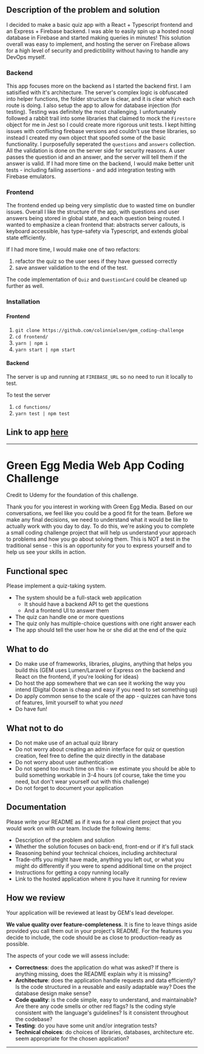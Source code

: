## Description of the problem and solution
I decided to make a basic quiz app with a React + Typescript frontend and an Express + Firebase backend. I was able to easily spin up a hosted nosql database in Firebase and started making queries in minutes! This solution overall was easy to implement, and hosting the server on Firebase allows for a high level of security and predictibility without having to handle any DevOps myself.

### Backend
This app focuses more on the backend as I started the backend first. I am satisified with it's architecture. The server's complex logic is obfuscated into helper functions, the folder structure is clear, and it is clear which each route is doing. I also setup the app to allow for database injection (for testing). Testing was definitely the most challenging. I unfortunately followed a rabbit trail into some libraries that claimed to mock the `Firestore` object for me in Jest so I could create more rigorous unit tests. I kept hitting issues with conflicting firebase versions and couldn't use these libraries, so instead I created my own object that spoofed some of the basic functionality. 
I purposefully seperated the `questions` and `answers` collection. All the validation is done on the server side for security reasons. A user passes the question id and an answer, and the server will tell them if the answer is valid.
If I had more time on the backend, I would make better unit tests - including failing assertions - and add integration testing with Firebase emulators.


### Frontend
The frontend ended up being very simplistic due to wasted time on bundler issues. Overall I like the structure of the app, with questions and user answers being stored in global state, and each question being routed. I wanted to emphasize a clean frontend that: abstracts server callouts, is keyboard accessible, has type-safety via Typescript, and extends global state efficiently. 

If I had more time, I would make one of two refactors: 
  1. refactor the quiz so the user sees if they have guessed correctly
  2. save answer validation to the end of the test.

The code implementation of `Quiz` and `QuestionCard` could be cleaned up further as well.

### Installation
#### Frontend
  1. `git clone https://github.com/colinnielsen/gem_coding-challenge`
  2. `cd frontend/`
  3. `yarn | npm i`
  4. `yarn start | npm start`

#### Backend
The server is up and running at `FIREBASE_URL` so no need to run it locally to test.

To test the server
   1. `cd functions/`
   2. `yarn test | npm test`


## Link to app [here](https://gemcodinginterview.web.app/)

---


Green Egg Media Web App Coding Challenge
========================================

Credit to Udemy for the foundation of this challenge.

Thank you for you interest in working with Green Egg Media. Based on our conversations, we feel like you could be a good fit for the team. Before we make any final decisions, we need to understand what it would be like to actually work with you day to day. To do this, we're asking you to complete a small coding challenge project that will help us understand your approach to problems and how you go about solving them. This is NOT a test in the traditional sense - this is an opportunity for you to express yourself and to help us see your skills in action.

Functional spec
---------------

Please implement a quiz-taking system.

* The system should be a full-stack web application
    * It should have a backend API to get the questions
    * And a frontend UI to answer them
* The quiz can handle one or more questions
* The quiz only has multiple-choice questions with one right answer each
* The app should tell the user how he or she did at the end of the quiz

What to do
----------

* Do make use of frameworks, libraries, plugins, anything that helps you build this (GEM uses Lumen/Laravel or Express on the backend and React on the frontend, if you're looking for ideas)
* Do host the app somewhere that we can see it working the way you intend (Digital Ocean is cheap and easy if you need to set something up)
* Do apply common sense to the scale of the app - quizzes can have tons of features, limit yourself to what you _need_
* Do have fun!

What not to do
--------------

* Do not make use of an actual quiz library
* Do not worry about creating an admin interface for quiz or question creation, feel free to define the quiz directly in the database
* Do not worry about user authentication
* Do not spend too much time on this - we estimate you should be able to build something workable in 3-4 hours (of course, take the time you need, but don't wear yourself out with this challenge)
* Do not forget to document your application

Documentation
-------------

Please write your README as if it was for a real client project that you would work on with our team. Include the following items:

* Description of the problem and solution
* Whether the solution focuses on back-end, front-end or if it's full stack
* Reasoning behind your technical choices, including architectural
* Trade-offs you might have made, anything you left out, or what you might do differently if you were to spend additional time on the project
* Instructions for getting a copy running locally
* Link to the hosted application where it you have it running for review

How we review
-------------

Your application will be reviewed at least by GEM's lead developer.

**We value quality over feature-completeness**. It is fine to leave things aside provided you call them out in your project's README. For the features you decide to include, the code should be as close to production-ready as possible.

The aspects of your code we will assess include:

* **Correctness**: does the application do what was asked? If there is anything missing, does the README explain why it is missing?
* **Architecture**: does the application handle requests and data efficiently? Is the code structured in a reusable and easily adaptable way? Does the database design make sense?
* **Code quality**: is the code simple, easy to understand, and maintainable?  Are there any code smells or other red flags? Is the coding style consistent with the language's guidelines? Is it consistent throughout the codebase?
* **Testing**: do you have some unit and/or integration tests?
* **Technical choices**: do choices of libraries, databases, architecture etc. seem appropriate for the chosen application?

--------------
